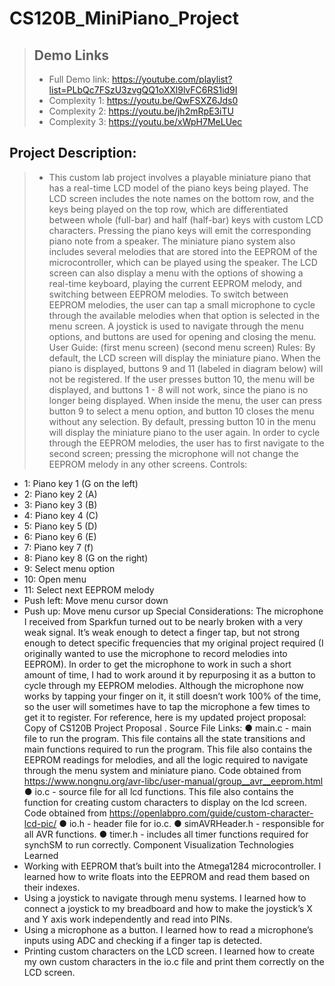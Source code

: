# CS120B_MiniPiano_Project
> ## Demo Links
> * Full Demo link: https://youtube.com/playlist?list=PLbQc7FSzU3zvgQQ1oXXl9lvFC6RS1id9I
> * Complexity 1: https://youtu.be/QwFSXZ6Jds0
> * Complexity 2: https://youtu.be/jh2mRpE3iTU
> * Complexity 3: https://youtu.be/xWpH7MeLUec

## Project Description:
> * This custom lab project involves a playable miniature piano that has a real-time LCD model of
the piano keys being played. The LCD screen includes the note names on the bottom row, and
the keys being played on the top row, which are differentiated between whole (full-bar) and half
(half-bar) keys with custom LCD characters. Pressing the piano keys will emit the corresponding
piano note from a speaker. The miniature piano system also includes several melodies that are
stored into the EEPROM of the microcontroller, which can be played using the speaker. The
LCD screen can also display a menu with the options of showing a real-time keyboard, playing
the current EEPROM melody, and switching between EEPROM melodies. To switch between
EEPROM melodies, the user can tap a small microphone to cycle through the available
melodies when that option is selected in the menu screen. A joystick is used to navigate through
the menu options, and buttons are used for opening and closing the menu.
User Guide:
(first menu screen)
(second menu screen)
Rules:
By default, the LCD screen will display the miniature piano. When the piano is displayed,
buttons 9 and 11 (labeled in diagram below) will not be registered. If the user presses button 10,
the menu will be displayed, and buttons 1 - 8 will not work, since the piano is no longer being
displayed.
When inside the menu, the user can press button 9 to select a menu option, and button 10
closes the menu without any selection. By default, pressing button 10 in the menu will display
the miniature piano to the user again. In order to cycle through the EEPROM melodies, the user
has to first navigate to the second screen; pressing the microphone will not change the
EEPROM melody in any other screens.
Controls:
- 1: Piano key 1 (G on the left)
- 2: Piano key 2 (A)
- 3: Piano key 3 (B)
- 4: Piano key 4 (C)
- 5: Piano key 5 (D)
- 6: Piano key 6 (E)
- 7: Piano key 7 (f)
- 8: Piano key 8 (G on the right)
- 9: Select menu option
- 10: Open menu
- 11: Select next EEPROM melody
- Push left: Move menu cursor down
- Push up: Move menu cursor up
Special Considerations:
The microphone I received from Sparkfun turned out to be nearly broken with a very weak
signal. It’s weak enough to detect a finger tap, but not strong enough to detect specific
frequencies that my original project required (I originally wanted to use the microphone to record
melodies into EEPROM).
In order to get the microphone to work in such a short amount of time, I had to work around it by
repurposing it as a button to cycle through my EEPROM melodies. Although the microphone
now works by tapping your finger on it, it still doesn’t work 100% of the time, so the user will
sometimes have to tap the microphone a few times to get it to register.
For reference, here is my updated project proposal: Copy of CS120B Project Proposal .
Source File Links:
● main.c - main file to run the program. This file contains all the state transitions and main
functions required to run the program. This file also contains the EEPROM readings for
melodies, and all the logic required to navigate through the menu system and miniature
piano. Code obtained from
https://www.nongnu.org/avr-libc/user-manual/group__avr__eeprom.html
● io.c - source file for all lcd functions. This file also contains the function for creating
custom characters to display on the lcd screen. Code obtained from
https://openlabpro.com/guide/custom-character-lcd-pic/
● io.h - header file for io.c.
● simAVRHeader.h - responsible for all AVR functions.
● timer.h - includes all timer functions required for synchSM to run correctly.
Component Visualization
Technologies Learned
- Working with EEPROM that’s built into the Atmega1284 microcontroller. I learned how to
write floats into the EEPROM and read them based on their indexes.
- Using a joystick to navigate through menu systems. I learned how to connect a joystick
to my breadboard and how to make the joystick’s X and Y axis work independently and
read into PINs.
- Using a microphone as a button. I learned how to read a microphone’s inputs using ADC
and checking if a finger tap is detected.
- Printing custom characters on the LCD screen. I learned how to create my own custom
characters in the io.c file and print them correctly on the LCD screen.

